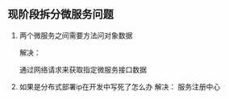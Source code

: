 ## 现阶段拆分微服务问题

1. 两个微服务之间需要方法问对象数据

   解决：

   通过网络请求来获取指定微服务接口数据

2.  如果是分布式部署ip在开发中写死了怎么办
   解决：
   服务注册中心